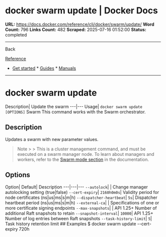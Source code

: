 # docker swarm update | Docker Docs

**URL:** https://docs.docker.com/reference/cli/docker/swarm/update/
**Word Count:** 796
**Links Count:** 482
**Scraped:** 2025-07-16 01:52:00
**Status:** completed

---

Back

[Reference](https://docs.docker.com/reference/)

  * [Get started](https://docs.docker.com/get-started/)   * [Guides](https://docs.docker.com/guides/)   * [Manuals](https://docs.docker.com/manuals/)

* * *

# docker swarm update

Description| Update the swarm   ---|---   Usage| `docker swarm update [OPTIONS]`      Swarm This command works with the Swarm orchestrator.

## Description

Updates a swarm with new parameter values.

> Note >  > This is a cluster management command, and must be executed on a swarm manager node. To learn about managers and workers, refer to the [Swarm mode section](https://docs.docker.com/engine/swarm/) in the documentation.

## Options

Option| Default| Description   ---|---|---   `--autolock`| | Change manager autolocking setting \(true|false\)   `--cert-expiry`| `2160h0m0s`| Validity period for node certificates \(ns|us|ms|s|m|h\)   `--dispatcher-heartbeat`| `5s`| Dispatcher heartbeat period \(ns|us|ms|s|m|h\)   `--external-ca`| | Specifications of one or more certificate signing endpoints   `--max-snapshots`| | API 1.25+ Number of additional Raft snapshots to retain   `--snapshot-interval`| `10000`| API 1.25+ Number of log entries between Raft snapshots   `--task-history-limit`| `5`| Task history retention limit      ## Examples               $ docker swarm update --cert-expiry 720h